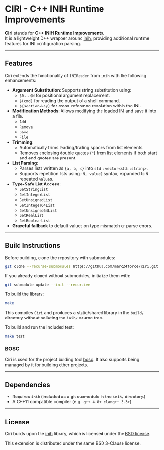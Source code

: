 # CIRI - C++ INIH Runtime Improvements

**Ciri** stands for **C++ INIH Runtime Improvements**.  
It is a lightweight C++ wrapper around [inih](https://github.com/benhoyt/inih), providing additional runtime features for INI configuration parsing.

---

## Features

Ciri extends the functionality of `INIReader` from `inih` with the following enhancements:

- **Argument Substitution**: Supports string substitution using:
  - `$0` ... `$N` for positional argument replacement.
  - `$(cmd)` for reading the output of a shell command.
  - `${section=key}` for cross-reference resolution within the INI.
- **Modification Methods**: Allows modifying the loaded INI and save it into a file.
  - `Add`
  - `Remove`
  - `Save`
  - `File`
- **Trimming**:
  - Automatically trims leading/trailing spaces from list elements.
  - Removes enclosing double quotes (`"`) from list elements if both start and end quotes are present.
- **List Parsing**:
  - Parses lists written as `{a, b, c}` into `std::vector<std::string>`.
  - Supports repetition lists using `(N, value)` syntax, expanded to `N` repeated `value`s.
- **Type-Safe List Access**:
  - `GetStringList`
  - `GetIntegerList`
  - `GetUnsignedList`
  - `GetInteger64List`
  - `GetUnsigned64List`
  - `GetRealList`
  - `GetBooleanList`
- **Graceful fallback** to default values on type mismatch or parse errors.

---

## Build Instructions

Before building, clone the repository with submodules:

```bash
git clone --recurse-submodules https://github.com/marc24force/ciri.git
````

If you already cloned without submodules, initialize them with:

```bash
git submodule update --init --recursive
```

To build the library:

```bash
make
````

This compiles `Ciri` and produces a static/shared library in the `build/` directory without polluting the `inih/` source tree.

To build and run the included test:

```bash
make test
```

### BOSC

Ciri is used for the project bulding tool [bosc](https://github.com/marc24force/bosc). 
It also supports being managed by it for building other projects.

---

## Dependencies

* Requires `inih` (included as a git submodule in the `inih/` directory.)
* A C++11 compatible compiler (e.g., `g++ 4.8+`, `clang++ 3.3+`)

---

## License

Ciri builds upon the [inih](https://github.com/benhoyt/inih) library, which is licensed under the [BSD license](https://opensource.org/licenses/BSD-3-Clause).

This extension is distributed under the same BSD 3-Clause license.
